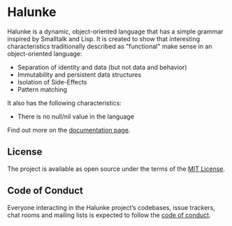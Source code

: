 # Halunke

Halunke is a dynamic, object-oriented language that has a simple grammar
inspired by Smalltalk and Lisp. It is created to show that interesting
characteristics traditionally described as "functional" make sense in an
object-oriented language:

* Separation of identity and data (but not data and behavior)
* Immutability and persistent data structures
* Isolation of Side-Effects
* Pattern matching

It also has the following characteristics:

* There is no null/nil value in the language

Find out more on the [documentation page](https://moonglum.github.io/halunke).

## License

The project is available as open source under the terms of the [MIT
License](https://opensource.org/licenses/MIT).

## Code of Conduct

Everyone interacting in the Halunke project’s codebases, issue trackers, chat
rooms and mailing lists is expected to follow the [code of
conduct](https://github.com/moonglum/halunke/blob/master/CODE_OF_CONDUCT.md).
